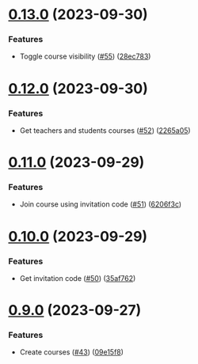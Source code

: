# [0.13.0](https://github.com/upb-code-labs/main-api/compare/v0.12.0...v0.13.0) (2023-09-30)


### Features

* Toggle course visibility ([#55](https://github.com/upb-code-labs/main-api/issues/55)) ([28ec783](https://github.com/upb-code-labs/main-api/commit/28ec7836685f0b69502f3313245ba5c276229d44))



# [0.12.0](https://github.com/upb-code-labs/main-api/compare/v0.11.0...v0.12.0) (2023-09-30)


### Features

* Get teachers and students courses ([#52](https://github.com/upb-code-labs/main-api/issues/52)) ([2265a05](https://github.com/upb-code-labs/main-api/commit/2265a0550fc11c18e8eedd66bcc4d25ab07f5f50))



# [0.11.0](https://github.com/upb-code-labs/main-api/compare/v0.10.0...v0.11.0) (2023-09-29)


### Features

* Join course using invitation code ([#51](https://github.com/upb-code-labs/main-api/issues/51)) ([6206f3c](https://github.com/upb-code-labs/main-api/commit/6206f3c78b7a6ff9bb2f10c6704a01ad75358d3b))



# [0.10.0](https://github.com/upb-code-labs/main-api/compare/v0.9.0...v0.10.0) (2023-09-29)


### Features

* Get invitation code ([#50](https://github.com/upb-code-labs/main-api/issues/50)) ([35af762](https://github.com/upb-code-labs/main-api/commit/35af7627d6f51ac8a167b80db6ff25019e12a28c))



# [0.9.0](https://github.com/upb-code-labs/main-api/compare/v0.8.0...v0.9.0) (2023-09-27)


### Features

* Create courses ([#43](https://github.com/upb-code-labs/main-api/issues/43)) ([09e15f8](https://github.com/upb-code-labs/main-api/commit/09e15f8c9460404a04eb30aa5417ca252f477a97))



